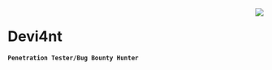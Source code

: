 <img align="right" src="https://visitor-badge.laobi.icu/badge?page_id=jwenjian.visitor-badge&left_color=red&right_color=green&left_text=HelloVisitors" />
<h1>Devi4nt</h1>

**`Penetration Tester/Bug Bounty Hunter`**
